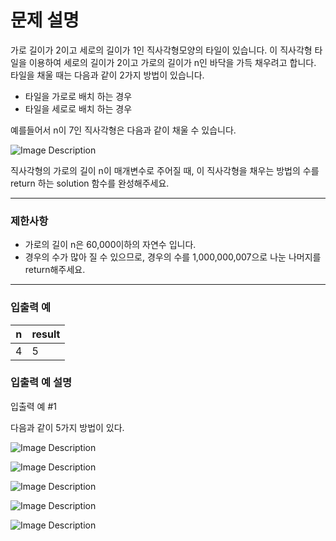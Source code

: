# 문제 설명

가로 길이가 2이고 세로의 길이가 1인 직사각형모양의 타일이 있습니다. 이 직사각형 타일을 이용하여 세로의 길이가 2이고 가로의 길이가 n인 바닥을 가득 채우려고 합니다. 타일을 채울 때는 다음과 같이 2가지 방법이 있습니다.

-   타일을 가로로 배치 하는 경우
-   타일을 세로로 배치 하는 경우

예를들어서 n이 7인 직사각형은 다음과 같이 채울 수 있습니다.

![Image Description](https://i.imgur.com/29ANX0f.png)

직사각형의 가로의 길이 n이 매개변수로 주어질 때, 이 직사각형을 채우는 방법의 수를 return 하는 solution 함수를 완성해주세요.

---

### 제한사항

-   가로의 길이 n은 60,000이하의 자연수 입니다.
-   경우의 수가 많아 질 수 있으므로, 경우의 수를 1,000,000,007으로 나눈 나머지를 return해주세요.

---

### 입출력 예

| n   | result |
| --- | ------ |
| 4   | 5      |

### 입출력 예 설명

입출력 예 #1

다음과 같이 5가지 방법이 있다.

![Image Description](https://i.imgur.com/keiKrD3.png)

![Image Description](https://i.imgur.com/O9GdTE0.png)

![Image Description](https://i.imgur.com/IZBmc6M.png)

![Image Description](https://i.imgur.com/29LWVzK.png)

![Image Description](https://i.imgur.com/z64JbNf.png)
